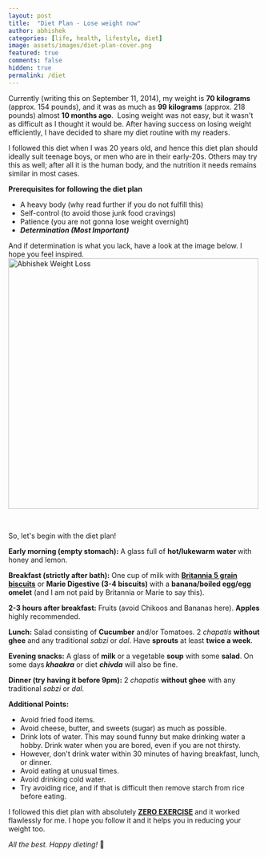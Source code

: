 ```yaml
---
layout: post
title:  "Diet Plan - Lose weight now"
author: abhishek
categories: [life, health, lifestyle, diet]
image: assets/images/diet-plan-cover.png
featured: true
comments: false
hidden: true
permalink: /diet
---
```


Currently (writing this on September 11, 2014), my weight is <strong>70 kilograms</strong> (approx. 154 pounds), and it was as much as <strong>99 kilograms</strong> (approx. 218 pounds) almost <strong>10 months ago</strong>.  Losing weight was not easy, but it wasn't as difficult as I thought it would be. After having success on losing weight efficiently, I have decided to share my diet routine with my readers.

I followed this diet when I was 20 years old, and hence this diet plan should ideally suit teenage boys, or men who are in their early-20s. Others may try this as well; after all it is the human body, and the nutrition it needs remains similar in most cases.

<strong>Prerequisites for following the diet plan</strong>
<ul>
	<li>A heavy body (why read further if you do not fulfill this)</li>
	<li>Self-control (to avoid those junk food cravings)</li>
	<li>Patience (you are not gonna lose weight overnight)</li>
	<li><em><strong>Determination (Most Important)</strong></em></li>
</ul>
And if determination is what you lack, have a look at the image below. I hope you feel inspired.

<img class="aligncenter wp-image-98" src="https://i.imgur.com/l2bJklR.jpg" alt="Abhishek Weight Loss" height="500" width="auto">

&nbsp;

So, let's begin with the diet plan!

<strong>Early morning (empty stomach):</strong> A glass full of <strong>hot/lukewarm water </strong>with honey and lemon.

<strong>Breakfast (strictly after bath):</strong> One cup of milk with <strong><span style="text-decoration: underline;">Britannia 5 grain biscuits</span></strong> or <strong>Marie Digestive (3-4 biscuits)</strong> with a <strong>banana/boiled egg/egg omelet</strong> (and I am not paid by Britannia or Marie to say this).

<strong>2-3 hours after breakfast:</strong> Fruits (avoid Chikoos and Bananas here). <strong>Apples </strong>highly recommended.

<strong>Lunch:</strong> Salad consisting of <strong>Cucumber</strong> and/or Tomatoes. 2<em> chapatis</em> <strong>without ghee</strong> and any traditional <em>sabzi</em> or <em>dal</em>. Have <strong>sprouts</strong> at least <strong>twice a week</strong>.

<strong>Evening snacks:</strong> A glass of <strong>milk</strong> or a vegetable <strong>soup</strong> with some <strong>salad</strong>. On some days<strong><em> khaakra</em></strong> or diet <strong><em>chivda</em></strong> will also be fine.

<strong>Dinner (try having it before 9pm):</strong> 2<em> chapatis</em> <strong>without ghee</strong> with any traditional <em>sabzi</em> or <em>dal</em>.

<strong>Additional Points:</strong>
<ul>
	<li>Avoid fried food items.</li>
	<li>Avoid cheese, butter, and sweets (sugar) as much as possible.</li>
	<li>Drink lots of water. This may sound funny but make drinking water a hobby. Drink water when you are bored, even if you are not thirsty.</li>
	<li>However, don't drink water within 30 minutes of having breakfast, lunch, or dinner.</li>
	<li>Avoid eating at unusual times.</li>
	<li>Avoid drinking cold water.</li>
	<li>Try avoiding rice, and if that is difficult then remove starch from rice before eating.</li>
</ul>
I followed this diet plan with absolutely <span style="text-decoration: underline;"><strong>ZERO EXERCISE</strong></span> and it worked flawlessly for me. I hope you follow it and it helps you in reducing your weight too.

<em>All the best. Happy dieting!</em> 🍎
